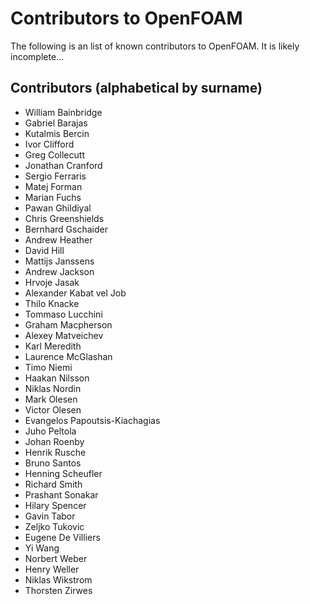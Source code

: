 # Contributors to OpenFOAM

The following is an list of known contributors to OpenFOAM.
It is likely incomplete...

## Contributors (alphabetical by surname)

- William Bainbridge
- Gabriel Barajas
- Kutalmis Bercin
- Ivor Clifford
- Greg Collecutt
- Jonathan Cranford
- Sergio Ferraris
- Matej Forman
- Marian Fuchs
- Pawan Ghildiyal
- Chris Greenshields
- Bernhard Gschaider
- Andrew Heather
- David Hill
- Mattijs Janssens
- Andrew Jackson
- Hrvoje Jasak
- Alexander Kabat vel Job
- Thilo Knacke
- Tommaso Lucchini
- Graham Macpherson
- Alexey Matveichev
- Karl Meredith
- Laurence McGlashan
- Timo Niemi
- Haakan Nilsson
- Niklas Nordin
- Mark Olesen
- Victor Olesen
- Evangelos Papoutsis-Kiachagias
- Juho Peltola
- Johan Roenby
- Henrik Rusche
- Bruno Santos
- Henning Scheufler
- Richard Smith
- Prashant Sonakar
- Hilary Spencer
- Gavin Tabor
- Zeljko Tukovic
- Eugene De Villiers
- Yi Wang
- Norbert Weber
- Henry Weller
- Niklas Wikstrom
- Thorsten Zirwes


<!----------------------------------------------------------------------------->
